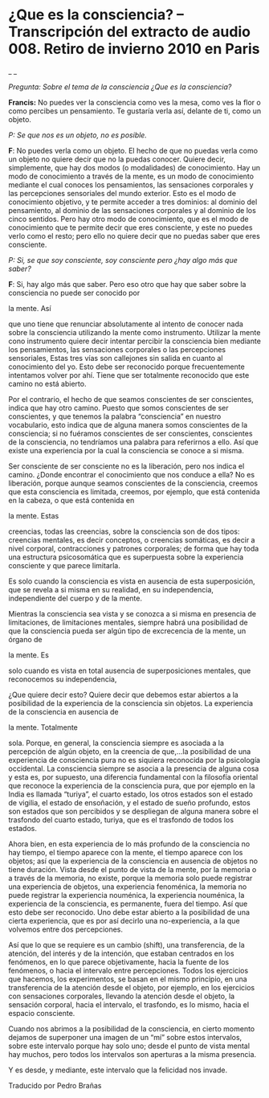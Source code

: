 # ¿Que es la consciencia? – Transcripción del extracto de audio 008. Retiro de invierno 2010 en Paris 

_ _

_Pregunta: Sobre el tema de la consciencia ¿Que es la consciencia?_

**Francis:** No puedes ver la consciencia como ves la mesa, como ves la flor o como percibes un pensamiento. Te gustaría verla así, delante de ti, como un objeto.

_P: Se que nos es un objeto, no es posible._

**F**: No puedes verla como un objeto. El hecho de que no puedas verla como un objeto no quiere decir que no la puedas conocer. Quiere decir, simplemente, que hay dos modos (o modalidades) de conocimiento. Hay un modo de conocimiento a través de la mente, es un modo de conocimiento mediante el cual conoces los pensamientos, las sensaciones corporales y las percepciones sensoriales del mundo exterior. Esto es el modo de conocimiento objetivo, y te permite acceder a tres dominios: al dominio del pensamiento, al dominio de las sensaciones corporales y al dominio de los cinco sentidos. Pero hay otro modo de conocimiento, que es el modo de conocimiento que te permite decir que eres consciente, y este no puedes verlo como el resto; pero ello no quiere decir que no puedas saber que eres consciente.

_P: Si, se que soy consciente, soy consciente pero ¿hay algo más que saber?_

**F**: Si, hay algo más que saber. Pero eso otro que hay que saber sobre la consciencia no puede ser conocido por 

la mente. Así

que uno tiene que renunciar absolutamente al intento de conocer nada sobre la consciencia utilizando la mente como instrumento. Utilizar la mente cono instrumento quiere decir intentar percibir la consciencia bien mediante los pensamientos, las sensaciones corporales o las percepciones sensoriales, Estas tres vías son callejones sin salida en cuanto al conocimiento del yo. Esto debe ser reconocido porque frecuentemente intentamos volver por ahí. Tiene que ser totalmente reconocido que este camino no está abierto.

Por el contrario, el hecho de que seamos conscientes de ser conscientes, indica que hay otro camino. Puesto que somos conscientes de ser conscientes, y que tenemos la palabra “consciencia” en nuestro vocabulario, esto indica que de alguna manera somos conscientes de la consciencia; si no fuéramos conscientes de ser conscientes, conscientes de la consciencia, no tendríamos una palabra para referirnos a ello. Así que existe una experiencia por la cual la consciencia se conoce a si misma. 

Ser consciente de ser consciente no es la liberación, pero nos indica el camino. ¿Donde encontrar el conocimiento que nos conduce a ella? No es liberación, porque aunque seamos conscientes de la consciencia, creemos que esta consciencia es limitada, creemos, por ejemplo, que está contenida en la cabeza, o que está contenida en 

la mente. Estas

creencias, todas las creencias, sobre la consciencia son de dos tipos: creencias mentales, es decir conceptos, o creencias somáticas, es decir a nivel corporal, contracciones y patrones corporales; de forma que hay toda una estructura psicosomática que es superpuesta sobre la experiencia consciente y que parece limitarla. 

Es solo cuando la consciencia es vista en ausencia de esta superposición, que se revela a si misma en su realidad, en su independencia, independiente del cuerpo y de la mente. 

Mientras la consciencia sea vista y se conozca a si misma en presencia de limitaciones, de limitaciones mentales, siempre habrá una posibilidad de que la consciencia pueda ser algún tipo de excrecencia de la mente, un órgano de 

la mente. Es

solo cuando es vista en total ausencia de superposiciones mentales, que reconocemos su independencia, 

¿Que quiere decir esto? Quiere decir que debemos estar abiertos a la posibilidad de la experiencia de la consciencia sin objetos. La experiencia de la consciencia en ausencia de 

la mente. Totalmente

sola. Porque, en general, la consciencia siempre es asociada a la percepción de algún objeto, en la creencia de que,…la posibilidad de una experiencia de consciencia pura no es siquiera reconocida por la psicología occidental. La consciencia siempre se asocia a la presencia de alguna cosa y esta es, por supuesto, una diferencia fundamental con la filosofía oriental que reconoce la experiencia de la consciencia pura, que por ejemplo en la India es llamada “turiya”, el cuarto estado, los otros estados son el estado de vigilia, el estado de ensoñación, y el estado de sueño profundo, estos son estados que son percibidos y se despliegan de alguna manera sobre el trasfondo del cuarto estado, turiya, que es el trasfondo de todos los estados.

Ahora bien, en esta experiencia de lo más profundo de la consciencia no hay tiempo, el tiempo aparece con la mente, el tiempo aparece con los objetos; así que la experiencia de la consciencia en ausencia de objetos no tiene duración. Vista desde el punto de vista de la mente, por la memoria o a través de la memoria, no existe, porque la memoria solo puede registrar una experiencia de objetos, una experiencia fenoménica, la memoria no puede registrar la experiencia nouménica, la experiencia nouménica, la experiencia de la consciencia, es permanente, fuera del tiempo. Así que esto debe ser reconocido. Uno debe estar abierto a la posibilidad de una cierta experiencia, que es por así decirlo una no-experiencia, a la que volvemos entre dos percepciones.

Así que lo que se requiere es un cambio (shift), una transferencia, de la atención, del interés y de la intención, que estaban centrados en los fenómenos, en lo que parece objetivamente, hacia la fuente de los fenómenos, o hacia el intervalo entre percepciones. Todos los ejercicios que hacemos, los experimentos, se basan en el mismo principio, en una transferencia de la atención desde el objeto, por ejemplo, en los ejercicios con sensaciones corporales, llevando la atención desde el objeto, la sensación corporal, hacia el intervalo, el trasfondo, es lo mismo, hacia el espacio consciente. 

Cuando nos abrimos a la posibilidad de la consciencia, en cierto momento dejamos de superponer una imagen de un “mí” sobre estos intervalos, sobre este intervalo porque hay solo uno; desde el punto de vista mental hay muchos, pero todos los intervalos son aperturas a la misma presencia. 

Y es desde, y mediante, este intervalo que la felicidad nos invade.

Traducido por Pedro Brañas


